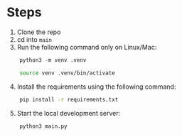 # Steps

1. Clone the repo
2. cd into ``` main ```
3. Run the following command only on Linux/Mac:

``` python 
    python3 -m venv .venv
```
```bash
    source venv .venv/bin/activate
```

4. Install the requirements using the following command:

```bash
    pip install -r requirements.txt
```

5. Start the local development server:
``` python
    python3 main.py
```


